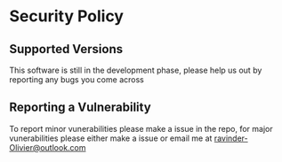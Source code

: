# Security Policy

## Supported Versions

This software is still in the development phase, please help us out by reporting any bugs you come across

## Reporting a Vulnerability

To report minor vunerabilities please make a issue in the repo, for major vunerabilities please either make a issue or email me at ravinder-Olivier@outlook.com
